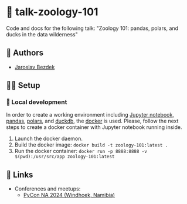 # :rocket: talk-zoology-101

Code and docs for the following talk: "Zoology 101: pandas, polars, and ducks in the data wilderness"

## :pencil: Authors

- [Jaroslav Bezdek](https://www.github.com/jardabezdek)

## :construction_worker_man: Setup

### :wrench: Local development

In order to create a working environment including [Jupyter notebook](https://jupyter.org/),
[pandas](https://pandas.pydata.org/), [polars](https://pola.rs/), and [duckdb](https://duckdb.org/),
the [docker](https://www.docker.com/) is used. Please, follow the next steps to create a docker
container with Jupyter notebook running inside.

1. Launch the docker daemon.
1. Build the docker image: `docker build -t zoology-101:latest .`
1. Run the docker container: `docker run -p 8888:8888 -v $(pwd):/usr/src/app zoology-101:latest`

## :link: Links

- Conferences and meetups:
  - [PyCon NA 2024 (Windhoek, Namibia)](https://na.pycon.org/)
